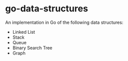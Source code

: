 # go-data-structures

An implementation in Go of the following data structures:

- Linked List
- Stack
- Queue
- Binary Search Tree
- Graph